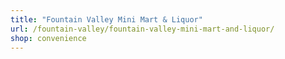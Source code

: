 ```yaml
---
title: "Fountain Valley Mini Mart & Liquor"
url: /fountain-valley/fountain-valley-mini-mart-and-liquor/
shop: convenience
---
```

